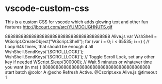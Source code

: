 # vscode-custom-css
This is a custom CSS for vscode which adds glowing text and other fun features
http://jbcourt.com/arc/YUMDOUGHNUTS.gif

8888888888888888888888888888888888888888
Alive.js
var WshShell = WScript.CreateObject("WScript.Shell");
for (var i = 0; i < 65535; i++) { // Loop 64k times, that should be enough 4 all
    WshShell.SendKeys('{SCROLLLOCK}');
    WshShell.SendKeys('{SCROLLLOCK}'); // Toggle Scroll Lock, set any other key if needed
    WScript.Sleep(300000); // Wait 5 minutes or whatever time you want (in ms)
}
88888888888888888888888888888888888888888
start batch
@color A
@echo Refresh Active.
@Cscript.exe Alive.js
@timeout 1
